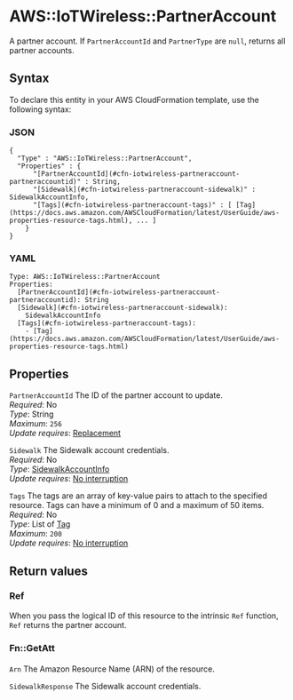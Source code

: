 # AWS::IoTWireless::PartnerAccount<a name="aws-resource-iotwireless-partneraccount"></a>

A partner account\. If `PartnerAccountId` and `PartnerType` are `null`, returns all partner accounts\.

## Syntax<a name="aws-resource-iotwireless-partneraccount-syntax"></a>

To declare this entity in your AWS CloudFormation template, use the following syntax:

### JSON<a name="aws-resource-iotwireless-partneraccount-syntax.json"></a>

```
{
  "Type" : "AWS::IoTWireless::PartnerAccount",
  "Properties" : {
      "[PartnerAccountId](#cfn-iotwireless-partneraccount-partneraccountid)" : String,
      "[Sidewalk](#cfn-iotwireless-partneraccount-sidewalk)" : SidewalkAccountInfo,
      "[Tags](#cfn-iotwireless-partneraccount-tags)" : [ [Tag](https://docs.aws.amazon.com/AWSCloudFormation/latest/UserGuide/aws-properties-resource-tags.html), ... ]
    }
}
```

### YAML<a name="aws-resource-iotwireless-partneraccount-syntax.yaml"></a>

```
Type: AWS::IoTWireless::PartnerAccount
Properties:
  [PartnerAccountId](#cfn-iotwireless-partneraccount-partneraccountid): String
  [Sidewalk](#cfn-iotwireless-partneraccount-sidewalk):
    SidewalkAccountInfo
  [Tags](#cfn-iotwireless-partneraccount-tags):
    - [Tag](https://docs.aws.amazon.com/AWSCloudFormation/latest/UserGuide/aws-properties-resource-tags.html)
```

## Properties<a name="aws-resource-iotwireless-partneraccount-properties"></a>

`PartnerAccountId` <a name="cfn-iotwireless-partneraccount-partneraccountid"></a>
The ID of the partner account to update\.  
_Required_: No  
_Type_: String  
_Maximum_: `256`  
_Update requires_: [Replacement](https://docs.aws.amazon.com/AWSCloudFormation/latest/UserGuide/using-cfn-updating-stacks-update-behaviors.html#update-replacement)

`Sidewalk` <a name="cfn-iotwireless-partneraccount-sidewalk"></a>
The Sidewalk account credentials\.  
_Required_: No  
_Type_: [SidewalkAccountInfo](aws-properties-iotwireless-partneraccount-sidewalkaccountinfo.md)  
_Update requires_: [No interruption](https://docs.aws.amazon.com/AWSCloudFormation/latest/UserGuide/using-cfn-updating-stacks-update-behaviors.html#update-no-interrupt)

`Tags` <a name="cfn-iotwireless-partneraccount-tags"></a>
The tags are an array of key\-value pairs to attach to the specified resource\. Tags can have a minimum of 0 and a maximum of 50 items\.  
_Required_: No  
_Type_: List of [Tag](https://docs.aws.amazon.com/AWSCloudFormation/latest/UserGuide/aws-properties-resource-tags.html)  
_Maximum_: `200`  
_Update requires_: [No interruption](https://docs.aws.amazon.com/AWSCloudFormation/latest/UserGuide/using-cfn-updating-stacks-update-behaviors.html#update-no-interrupt)

## Return values<a name="aws-resource-iotwireless-partneraccount-return-values"></a>

### Ref<a name="aws-resource-iotwireless-partneraccount-return-values-ref"></a>

When you pass the logical ID of this resource to the intrinsic `Ref` function, `Ref` returns the partner account\.

### Fn::GetAtt<a name="aws-resource-iotwireless-partneraccount-return-values-fn--getatt"></a>

#### <a name="aws-resource-iotwireless-partneraccount-return-values-fn--getatt-fn--getatt"></a>

`Arn` <a name="Arn-fn::getatt"></a>
The Amazon Resource Name \(ARN\) of the resource\.

`SidewalkResponse` <a name="SidewalkResponse-fn::getatt"></a>
The Sidewalk account credentials\.

